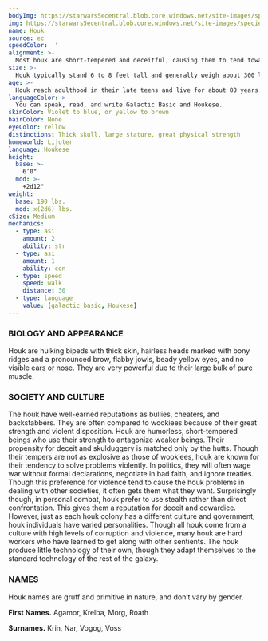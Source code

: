 ```yaml
---
bodyImg: https://starwars5ecentral.blob.core.windows.net/site-images/species/species_houk.png
img: https://starwars5ecentral.blob.core.windows.net/site-images/species/species_houk.png
name: Houk
source: ec
speedColor: ''
alignment: >-
  Most houk are short-tempered and deceitful, causing them to tend toward the dark side, though there are exceptions.
size: >-
  Houk typically stand 6 to 8 feet tall and generally weigh about 300 lbs. Regardless of your position in that range, your size is Medium.
age: >-
  Houk reach adulthood in their late teens and live for about 80 years.
languageColor: >-
  You can speak, read, and write Galactic Basic and Houkese. 
skinColor: Violet to blue, or yellow to brown
hairColor: None
eyeColor: Yellow
distinctions: Thick skull, large stature, great physical strength
homeworld: Lijuter
language: Houkese
height:
  base: >-
    6’0"
  mod: >-
    +2d12"
weight:
  base: 190 lbs.
  mod: x(2d6) lbs.
cSize: Medium
mechanics:
  - type: asi
    amount: 2
    ability: str
  - type: asi
    amount: 1
    ability: con
  - type: speed
    speed: walk
    distance: 30
  - type: language
    value: [galactic_basic, Houkese]
---
```

### BIOLOGY AND APPEARANCE
Houk are hulking bipeds with thick skin, hairless heads marked with bony ridges and a pronounced brow, flabby jowls, beady yellow eyes, and no visible ears or nose. They are very powerful due to their large bulk of pure muscle.

### SOCIETY AND CULTURE
The houk have well-earned reputations as bullies, cheaters, and backstabbers. They are often compared to wookiees because of their great strength and violent disposition. Houk are humorless, short-tempered beings who use their strength to antagonize weaker beings. Their propensity for deceit and skulduggery is matched only by the hutts. Though their tempers are not as explosive as those of wookiees, houk are known for their tendency to solve problems violently. In politics, they will often wage war without formal declarations, negotiate in bad faith, and ignore treaties. Though this preference for violence tend to cause the houk problems in dealing with other societies, it often gets them what they want. Surprisingly though, in personal combat, houk prefer to use stealth rather than direct confrontation. This gives them a reputation for deceit and cowardice. However, just as each houk colony has a different culture and government, houk individuals have varied personalities. Though all houk come from a culture with high levels of corruption and violence, many houk are hard workers who have learned to get along with other sentients. The houk produce little technology of their own, though they adapt themselves to the standard technology of the rest of the galaxy.

### NAMES
Houk names are gruff and primitive in nature, and don’t vary by gender.

__First Names.__ Agamor, Krelba, Morg, Roath

__Surnames.__ Krin, Nar, Vogog, Voss



    